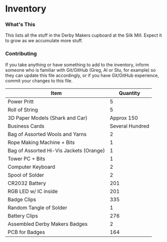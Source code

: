 Inventory
=========

### What's This
This lists all the stuff in the Derby Makers cupboard at the Silk Mill. Expect it to grow as we accumulate more stuff.

### Contributing
If you take anything or have something to add to the inventory, inform someone who is familiar with Git/GitHub (Greg, Al or Stu, for example) so they can update this file accordingly, or if you have Git/GitHub experience, commit your changes to this file.

| Item                                    | Quantity        |
|-----------------------------------------|-----------------|
| Power Pritt                             | 5               |
| Roll of String                          | 5               |
| 3D Paper Models (Shark and Car)         | Approx 150      |
| Business Cards                          | Several Hundred |
| Bag of Assorted Wools and Yarns         | 2               |
| Rope Making Machine + Bits              | 1               |
| Bag of Assorted Hi-Vis Jackets (Orange) | 1               |
| Tower PC + Bits                         | 1               |
| Computer Keyboard                       | 2               |
| Spool of Solder                         | 2               |
| CR2032 Battery                          | 201             |
| RGB LED w/ IC inside                    | 201             |
| Badge Clips                             | 335             |
| Random Tangle of Solder                 | 1               |
| Battery Clips                           | 276             |
| Assembled Derby Makers Badges           | 2               |
| PCB for Badges                          | 164             |
